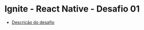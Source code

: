 # Ignite - React Native - Desafio 01

- [Descrição do desafio](https://www.notion.so/Desafio-01-Conceitos-do-React-Native-424de969f3274ed5b9b49534b288a04d)
